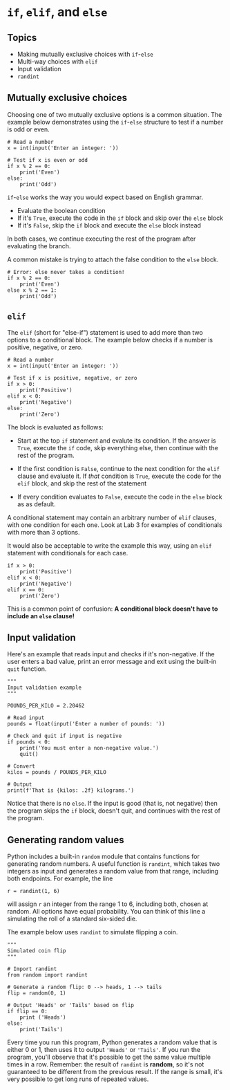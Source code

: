 # `if`, `elif`, and `else`

## Topics

- Making mutually exclusive choices with `if`-`else`
- Multi-way choices with `elif`
- Input validation
- `randint`

## Mutually exclusive choices

Choosing one of two mutually exclusive options is a common situation. The example below demonstrates using the `if`-`else` structure to test if a number is odd or even.
```
# Read a number
x = int(input('Enter an integer: '))

# Test if x is even or odd
if x % 2 == 0:
    print('Even')
else:
    print('Odd')
```

`if`-`else` works the way you would expect based on English grammar.

- Evaluate the boolean condition
- If it's `True`, execute the code in the `if` block and skip over the `else` block
- If it's `False`, skip the `if` block and execute the `else` block instead

In both cases, we continue executing the rest of the program after evaluating the branch.

A common mistake is trying to attach the false condition to the `else` block.
```
# Error: else never takes a condition!
if x % 2 == 0:
    print('Even')
else x % 2 == 1:
    print('Odd')
```

## `elif`

The `elif` (short for "else-if") statement is used to add more than two options to a conditional block. The example below checks if a number is positive, negative, or zero.
```
# Read a number
x = int(input('Enter an integer: '))

# Test if x is positive, negative, or zero
if x > 0:
    print('Positive')
elif x < 0:
    print('Negative')
else:
    print('Zero')
```

The block is evaluated as follows:

- Start at the top `if` statement and evalute its condition. If the answer is `True`, execute the `if` code, skip everything else, then continue with the rest of the program.

- If the first condition is `False`, continue to the next condition for the `elif` clause and evaluate it. If *that* condition is `True`, execute the code for the `elif` block, and skip the rest of the statement

- If every condition evaluates to `False`, execute the code in the `else` block as as default.

A conditional statement may contain an arbitrary number of `elif` clauses, with one condition for each one. Look at Lab 3 for examples of conditionals with more than 3 options.

It would also be acceptable to write the example this way, using an `elif` statement with conditionals for each case.
```
if x > 0:
    print('Positive')
elif x < 0:
    print('Negative')
elif x == 0:
    print('Zero')
```
This is a common point of confusion: **A conditional block doesn't have to include an `else` clause!**

## Input validation

Here's an example that reads input and checks if it's non-negative. If the user enters a bad value, print an error message and exit using the built-in `quit` function.

```
"""
Input validation example
"""

POUNDS_PER_KILO = 2.20462

# Read input
pounds = float(input('Enter a number of pounds: '))

# Check and quit if input is negative
if pounds < 0:
    print('You must enter a non-negative value.')
    quit()

# Convert
kilos = pounds / POUNDS_PER_KILO

# Output
print(f'That is {kilos: .2f} kilograms.')
```

Notice that there is no `else`. If the input is good (that is, not negative) then the program skips the `if` block, doesn't quit, and continues with the rest of the program.

## Generating random values

Python includes a built-in `random` module that contains functions for generating random numbers. A useful function is `randint`, which takes two integers as input and generates a random value from that range, including both endpoints. For example, the line
```
r = randint(1, 6)
```
will assign `r` an integer from the range 1 to 6, including both, chosen at random. All options have equal probability. You can think of this line a simulating the roll of a standard six-sided die.

The example below uses `randint` to simulate flipping a coin.
```
"""
Simulated coin flip
"""

# Import randint
from random import randint

# Generate a random flip: 0 --> heads, 1 --> tails
flip = random(0, 1)

# Output 'Heads' or 'Tails' based on flip
if flip == 0:
    print ('Heads')
else:
    print('Tails')
```

Every time you run this program, Python generates a random value that is either 0 or 1, then uses it to output `'Heads'` or `'Tails'`. If you run the program, you'll observe that it's possible to get the same value multiple times in a row. Remember: the result of `randint` is **random**, so it's not guaranteed to be different from the previous result. If the range is small, it's very possible to get long runs of repeated values.



